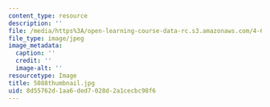 ```yaml
---
content_type: resource
description: ''
file: /media/https%3A/open-learning-course-data-rc.s3.amazonaws.com/4-614-religious-architecture-and-islamic-cultures-fall-2002/8d55762d1aa6ded7028d2a1cecbc98f6_5088thumbnail.jpg
file_type: image/jpeg
image_metadata:
  caption: ''
  credit: ''
  image-alt: ''
resourcetype: Image
title: 5088thumbnail.jpg
uid: 8d55762d-1aa6-ded7-028d-2a1cecbc98f6
---
```


